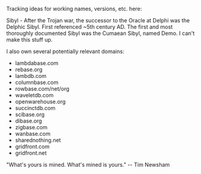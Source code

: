Tracking ideas for working names, versions, etc. here:

Sibyl - After the Trojan war, the successor to the Oracle at Delphi was the Delphic Sibyl. First referenced ~5th century AD.  The first and most thoroughly documented Sibyl was the Cumaean Sibyl, named Demo. I can't make this stuff up.

I also own several potentially relevant domains:

* lambdabase.com
* rebase.org
* lambdb.com
* columnbase.com
* rowbase.com/net/org
* waveletdb.com
* openwarehouse.org
* succinctdb.com
* scibase.org
* dibase.org
* zigbase.com
* wanbase.com
* sharednothing.net
* gridfront.com
* gridfront.net

"What's yours is mined. What's mined is yours." -- Tim Newsham
